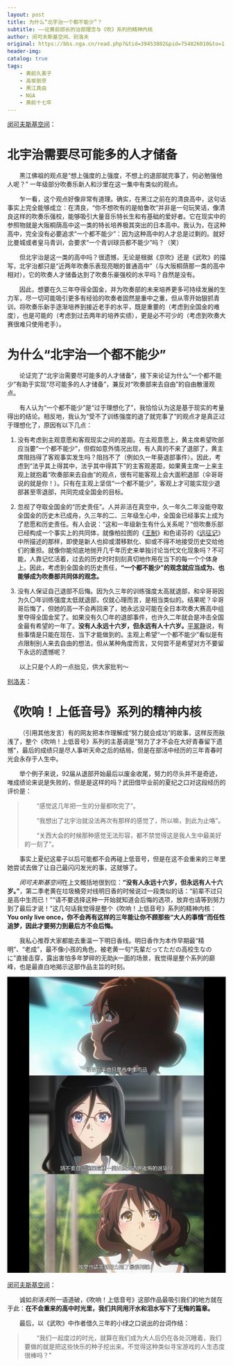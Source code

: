 ```yaml
---
layout: post
title: 为什么“北宇治一个都不能少”？
subtitle: ——论黄前部长的治部理念与《吹》系列的精神内核
author: 闵可夫斯基空间、别洛夫
original: https://bbs.nga.cn/read.php?&tid=39453882&pid=754826010&to=1
header-img: 
catalog: true
tags:
    - 黄前久美子
    - 高坂丽奈
    - 黑江真由
    - NGA
    - 黄前十七年
---
```

[闵可夫斯基空间](https://bbs.nga.cn/read.php?&tid=39453882&pid=754826010&to=1)：

# 北宇治需要尽可能多的人才储备

&emsp;&emsp;黑江佛祖的观点是“想上强度的上强度，不想上的退部就完事了，何必勉强他人呢？” 一年级部分吹奏乐新人和沙里在这一集中有类似的观点。

&emsp;&emsp;乍一看，这个观点好像非常有道理。确实，在黑江之前在的清良高中，这句话事实上完全能够成立：在清良，“你不想吹有的是帕鲁吹”并非是一句玩笑话，像清良这样的吹奏乐强校，能够吸引大量音乐特长生和有基础的爱好者。它在现实中的参照物就是大阪桐荫高中这一类的特长培养极其突出的日本高中。我认为，在这种高中，完全没有必要追求“一个都不能少”：因为这种高中的人才总是过剩的。就好比曼城或者皇马青训，会要求“一个青训球员都不能少”吗？（笑）

&emsp;&emsp;但北宇治是这一类的高中吗？很遗憾，无论是根据《京吹》还是《武吹》的描写，北宇治都只是“近两年吹奏乐表现亮眼的普通高中”（与大阪桐荫那一类的高中相对），它的吹奏人才储备达到了吹奏乐豪强校的水平吗？自然是没有。

&emsp;&emsp;因此，想要在久三年夺得全国金，并为吹奏部的未来培养更多可持续发展的生力军，尽一切可能吸引更多有经验的吹奏者固然是重中之重，但从零开始狠抓青训，将吹奏乐新手逐渐培养到接近老手的水平，既是重要的（考虑到全国金的难度），也是可能的（考虑到过去两年的培养实绩），更是必不可少的（考虑到吹奏大赛很难只使用老手）。

# 为什么“北宇治一个都不能少”

&emsp;&emsp;论证完了“北宇治需要尽可能多的人才储备”，接下来论证为什么“一个都不能少”有助于实现“尽可能多的人才储备”，兼反对“吹奏部来去自由”的自由散漫观点。

&emsp;&emsp;有人认为“一个都不能少”是“过于理想化了”，我恰恰认为这是基于现实的考量得出的结论。相反地，我认为“受不了训练强度的退了就完事了”的观点才是真正过于理想化了，原因有以下几点：

1. 没有考虑到主观意愿和客观现实之间的差距。在主观意愿上，黄主席希望吹部应当要“一个都不能少”，但假如意外情况出现，有人真的不来了退部了，黄主席阻挡得了客观事实发生吗？阻挡不了（例如久一年葵退部事件）。因此，考虑到“法乎其上得其中，法乎其中得其下”的主客观差距，如果黄主席一上来主观上就抱着“吹奏部来去自由”的观点，很有可能客观上会大面积退部（伞哥哥说的就是你！）。只有在主观上坚信“一个都不能少”，客观上才可能实现少退部甚至零退部，共同完成全国金的目标。

2. 忽视了夺取全国金的“历史责任”。人并非活在真空中，久一年久二年没能夺取全国金的历史木已成舟，久三年的二、三年级生心中，全国金已经事实上成为了悲愿和历史责任。有人会说：“这和一年级新生有什么关系呢？”但吹奏乐部已经构成一个事实上的共同体，就像柏拉图的《[王制](https://baike.baidu.com/item/%E7%90%86%E6%83%B3%E5%9B%BD/3910)》和色诺芬的《[远征记](https://baike.baidu.com/item/%E8%BF%9C%E5%BE%81%E8%AE%B0)》中所描述的那样，即使是新人也抑或潜移默化、抑或不得不地接受历史交给他们的重担。就像你能彻底地抛开几千年历史来单独讨论当代文化现象吗？不可能，人靠记忆活着，过去的历史时时刻刻真切地作用在当下的每一个个体身上。因此，考虑到全国金的历史责任，**“一个都不能少”的观念就应当成为、也能够成为吹奏部共同体的观念。**

3. 没有人保证自己退部不后悔。因为久三年的训练强度太高就退部，和伞哥哥因为久〇年训练强度太低就退部，仅就心理而言，是相当类似的。结果呢？伞哥哥后悔了，但她的高一不会再回来了，她永远没可能在全日本吹奏大赛高中组里夺得全国金奖了。如果没有久〇年的退部事件，也许久二年就会是冲击全国金最有希望的一年了。**没有人永远十六岁，但永远有人十六岁。**[平冢静](https://zh.moegirl.org.cn/zh-hans/%E5%B9%B3%E5%86%A2%E9%9D%99)说，有些事情是只能在现在、当下才能做到的。主观上希望“一个都不能少”看似是有点限制别人来去自由的想法，但从某种角度而言，又何尝不是希望对方不要留下永远的遗憾呢？

&emsp;&emsp;以上只是个人的一点拙见，供大家批判～

[别洛夫](https://bbs.nga.cn/read.php?&tid=39453882&pid=754990996&to=1)：

# 《吹响！上低音号》系列的精神内核

&emsp;&emsp;（引用其他发言）有的网友把本作理解成“努力就会成功”的故事，这样反而肤浅了，整个《吹响！上低音号》系列的主基调是“努力了才不会在大好青春留下遗憾”，最后的成绩只是尽人事听天命之后的结局，但是在部活中经历的三年青春时光会永存于人生中。

&emsp;&emsp;举个例子来说，92届从退部开始最后以废金收尾，努力的尽头并不是奇迹，唯成绩论来说是失败的，但是是这样的吗？武田借毕业前的夏纪之口对这段经历的评价是：

>&emsp;&emsp;“感觉这几年把一生的分量都吹完了”。
>
>&emsp;&emsp;“我想出了北宇治就没法再次有那样的感觉了，所以嘛，到此为止咯”。
>
>&emsp;&emsp;“关西大会的时候那种感觉无法形容，都不禁觉得这是我人生中最美好的一刻了”。

&emsp;&emsp;事实上夏纪这辈子以后可能都不会再碰上低音号，但是在这不会重来的三年里她尝试去做了让自己最闪闪发光的事，这就够了。

&emsp;&emsp;*闵可夫斯基空间*在上文概括地很到位：**“没有人永远十六岁，但永远有人十六岁。”**，第二季老黄在垃圾桶旁对线明日香的时候说过一段类似的话：“前辈不过只是高中生而已！”“请不要选择这种一开始就知道会后悔的选项，放弃也请等到努力到了最后才说！”这几句话我觉得是整个《吹响！上低音号》系列的精神内核：**You only live once，你不会再有这样的三年能让你不顾那些“大人的事情”而任性追梦，因此才要努力到最后方不会后悔。**

&emsp;&emsp;我私心推荐大家都能去重温一下明日香线。明日香作为本作早期最“精明”、“老成”，最不像小孩的角色，被老黄一句“先輩だってただの高校生なのに”直接击穿，露出害怕多年梦碎的无助jk一面的场景，我觉得是整个系列的巅峰，也是最直白地揭示这部作品主旨的时刻。

![久美子对明日香](/images/S3E03thinking1/久美子对明日香.jpg)

[闵可夫斯基空间](https://bbs.nga.cn/read.php?pid=755192269&opt=128)：

&emsp;&emsp;诚如*别洛夫*所一语道破，《吹响！上低音号》这部作品最吸引我们的地方就在于此：**在不会重来的高中时光里，我们共同用汗水和泪水写下了无悔的篇章。**

&emsp;&emsp;最后，以《武吹》中作者借久三年的小绿之口说出的台词作结：

>&emsp;&emsp;“我们一起度过的时光，就算在我们成为大人后仍在各处沉睡着，我们要做的就是把这些快乐的种子挖出来。不觉得这种类似寻宝游戏的人生态度很棒吗？”